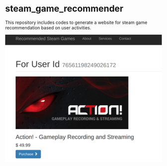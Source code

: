 # steam_game_recommender

This repository includes codes to generate a website for steam game recommendation based on user activities.

![alt text](https://github.com/zhangpuhan/steam_game_recommender/blob/master/Screenshot%20from%202019-01-02%2021-41-00.png)

